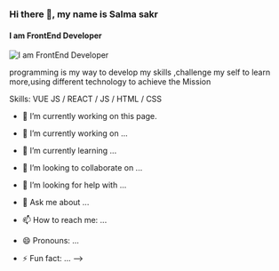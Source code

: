 ### Hi there 👋, my name is Salma sakr
#### I am FrontEnd Developer
![I am FrontEnd Developer](https://cdna.artstation.com/p/assets/images/images/042/631/286/original/bryan-rodriguez-belchibia-1-rightspeed.gif?1635037562)

programming is my way to develop my skills ,challenge my self to learn more,using different technology to achieve the Mission

Skills: VUE JS / REACT / JS / HTML / CSS

- 🔭 I’m currently working on this page. 












- 🔭 I’m currently working on ...
- 🌱 I’m currently learning ...
- 👯 I’m looking to collaborate on ...
- 🤔 I’m looking for help with ...
- 💬 Ask me about ...
- 📫 How to reach me: ...
- 😄 Pronouns: ...
- ⚡ Fun fact: ...
-->

